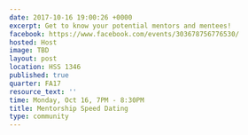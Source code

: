 ```yaml
---
date: 2017-10-16 19:00:26 +0000
excerpt: Get to know your potential mentors and mentees!
facebook: https://www.facebook.com/events/303678756776530/
hosted: Host
image: TBD
layout: post
location: HSS 1346
published: true
quarter: FA17
resource_text: ''
time: Monday, Oct 16, 7PM - 8:30PM
title: Mentorship Speed Dating
type: community
---
```

